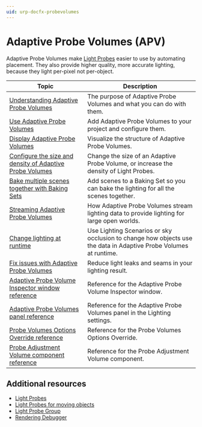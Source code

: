 ```yaml
---
uid: urp-docfx-probevolumes
---
```

# Adaptive Probe Volumes (APV)

Adaptive Probe Volumes make [Light Probes](https://docs.unity3d.com/Manual/LightProbes.html) easier to use by automating placement. They also provide higher quality, more accurate lighting, because they light per-pixel not per-object.

| Topic | Description |
|--------------------------|-------------------------------------------------------------|
| [Understanding Adaptive Probe Volumes](probevolumes-concept.md) | The purpose of Adaptive Probe Volumes and what you can do with them. |
| [Use Adaptive Probe Volumes](probevolumes-use.md) | Add Adaptive Probe Volumes to your project and configure them. |
| [Display Adaptive Probe Volumes](probevolumes-showandadjust.md) | Visualize the structure of Adaptive Probe Volumes. |
| [Configure the size and density of Adaptive Probe Volumes](probevolumes-changedensity.md) | Change the size of an Adaptive Probe Volume, or increase the density of Light Probes. |
| [Bake multiple scenes together with Baking Sets](probevolumes-usebakingsets.md) | Add scenes to a Baking Set so you can bake the lighting for all the scenes together. |
| [Streaming Adaptive Probe Volumes](probevolumes-streaming.md) | How Adaptive Probe Volumes stream lighting data to provide lighting for large open worlds. |
| [Change lighting at runtime](probe-volumes-change-lighting-at-runtime.md) | Use Lighting Scenarios or sky occlusion to change how objects use the data in Adaptive Probe Volumes at runtime. |
| [Fix issues with Adaptive Probe Volumes](probevolumes-fixissues.md) | Reduce light leaks and seams in your lighting result. |
| [Adaptive Probe Volume Inspector window reference](probevolumes-inspector-reference.md) | Reference for the Adaptive Probe Volume Inspector window. |
| [Adaptive Probe Volumes panel reference](probevolumes-lighting-panel-reference.md) | Reference for the Adaptive Probe Volumes panel in the Lighting settings. |
| [Probe Volumes Options Override reference](probevolumes-options-override-reference.md) | Reference for the Probe Volumes Options Override. |
| [Probe Adjustment Volume component reference](probevolumes-adjustment-volume-component-reference.md) | Reference for the Probe Adjustment Volume component. |

## Additional resources

* [Light Probes](https://docs.unity3d.com/Manual/LightProbes.html)
* [Light Probes for moving objects](https://docs.unity3d.com/Manual/LightProbes-MovingObjects.html)
* [Light Probe Group](https://docs.unity3d.com/Manual/class-LightProbeGroup.html)
* [Rendering Debugger](features/rendering-debugger.md)
